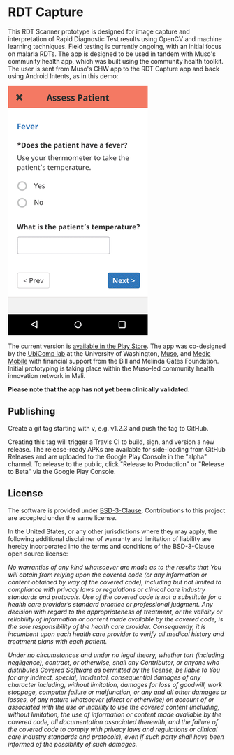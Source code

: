 # RDT Capture
This RDT Scanner prototype is designed for image capture and interpretation of Rapid Diagnostic Test results using OpenCV and machine learning techniques. Field testing is currently ongoing, with an initial focus on malaria RDTs. The app is designed to be used in tandem with Muso's community health app, which was built using the community health toolkit. The user is sent from Muso's CHW app to the RDT Capture app and back using Android Intents, as in this demo:

<img src="./docs/img/mRDT-capture-demo.gif" />

The current version is <a href="https://play.google.com/store/apps/details?id=edu.washington.cs.ubicomplab.rdt_reader&hl=en_US">available in the Play Store</a>. The app was co-designed by the <a href="https://ubicomplab.cs.washington.edu">UbiComp lab</a> at the University of Washington, <a href="https://www.musohealth.org">Muso</a>, and <a href="https://medicmobile.org">Medic Mobile</a> with financial support from the Bill and Melinda Gates Foundation. Initial prototyping is taking place within the Muso-led community health innovation network in Mali.

**Please note that the app has not yet been clinically validated.** 

## Publishing
Create a git tag starting with v, e.g. v1.2.3 and push the tag to GitHub.

Creating this tag will trigger a Travis CI to build, sign, and version a new release. The release-ready APKs are available for side-loading from GitHub Releases and are uploaded to the Google Play Console in the "alpha" channel. To release to the public, click "Release to Production" or "Release to Beta" via the Google Play Console.

## License 
The software is provided under [BSD-3-Clause](LICENSE). Contributions to this project are accepted under the same license.

In the United States, or any other jurisdictions where they may apply, the following additional disclaimer of warranty and limitation of liability are hereby incorporated into the terms and conditions of the BSD-3-Clause open source license:

*No warranties of any kind whatsoever are made as to the results that You will obtain from relying upon the covered code (or any information or content obtained by way of the covered code), including but not limited to compliance with privacy laws or regulations or clinical care industry standards and protocols. Use of the covered code is not a substitute for a health care provider’s standard practice or professional judgment. Any decision with regard to the appropriateness of treatment, or the validity or reliability of information or content made available by the covered code, is the sole responsibility of the health care provider. Consequently, it is incumbent upon each health care provider to verify all medical history and treatment plans with each patient.*

*Under no circumstances and under no legal theory, whether tort (including negligence), contract, or otherwise, shall any Contributor, or anyone who distributes Covered Software as permitted by the license, be liable to You for any indirect, special, incidental, consequential damages of any character including, without limitation, damages for loss of goodwill, work stoppage, computer failure or malfunction, or any and all other damages or losses, of any nature whatsoever (direct or otherwise) on account of or associated with the use or inability to use the covered content (including, without limitation, the use of information or content made available by the covered code, all documentation associated therewith, and the failure of the covered code to comply with privacy laws and regulations or clinical care industry standards and protocols), even if such party shall have been informed of the possibility of such damages.*
